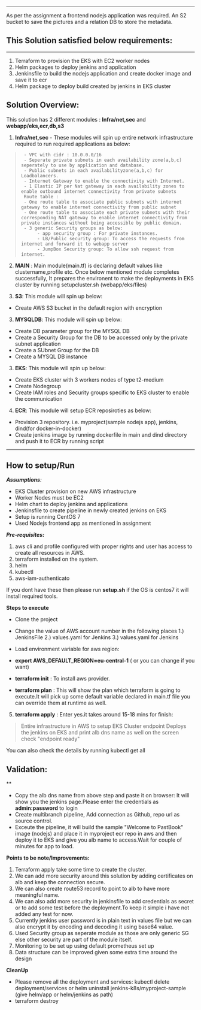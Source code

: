 
***
As per the assignment a frontend nodejs application was required. An S2 bucket to save the pictures and a relation DB to store the metadata. 
## This Solution satisfied below requirements:

***
1. Terraform to provision the EKS with EC2 worker nodes
2. Helm packages to deploy jenkins and application
3. Jenkinsfile to build the nodejs application and create docker image and save it to ecr
4. Helm package to deploy build created by jenkins in EKS cluster

## Solution Overview:

This solution has 2 different modules : **Infra/net,sec** and **webapp/eks,ecr,db,s3**

1. **Infra/net,sec** - These modules will spin up entire network infrastructure required to run required applications as below:

>      - VPC with cidr : 10.0.0.0/16
>      - Seperate private subnets in each availability zone(a,b,c) seperately to use by application and database.
>      - Public subnets in each availabilityzone(a,b,c) for Loadbalancers.
>      - Internet Gateway to enable the connectivity with Internet.
>      - 1 Elastic IP per Nat gateway in each availability zones to enable outbound internet connectivity from private subnets
>      Route table :
>      - One route table to associate public subnets with internet gateway to enable internet connectivity from public subnet
>      - One route table to associate each private subnets with their corresponding NAT gateway to enable internet connectivity from private instances without being accessible by public domain.
>      - 3 generic Security groups as below:  
>           - app security group : For private instances.
>           - LB/Public security group: To access the requests from internet and forward it to webapp server
>           - JumpBox Security group: To allow ssh request from internet.

2. **MAIN** : Main module(main.tf) is declaring default values like clustername,profile etc. Once below mentioned module completes successfully, 
              It prepares the environent to make the deployments in EKS cluster by running setupcluster.sh (webapp/eks/files)
	 
3. **S3**: This module will spin up below:
- Create AWS S3 bucket in the default region with encryption

3. **MYSQLDB**: This module will spin up below:
- Create DB parameter group for the MYSQL DB
- Create a Security Group for the DB to be accessed only by the private subnet application
- Create a SUbnet Group for the DB
- Create a MYSQL DB instance

3. **EKS**: This module will spin up below:
- Create EKS cluster with 3 workers nodes of type t2-medium
- Create Nodegroup
- Create IAM roles and Security groups specific to EKS cluster to enable the communication

4. **ECR**: This module will setup ECR reposiroties as below:
- Provision 3 repository. i.e. myproject(sample nodejs app), jenkins, dind(for docker-in-docker)
- Create jenkins image by running dockerfile in main and dind directory and push it to ECR by running script

***
## How to setup/Run


***Assumptions**:*
- EKS Cluster provision on new AWS infrastructure
- Worker Nodes must be EC2
- Helm chart to deploy jenkins and applications
- Jenkinsfile to create pipeline in newly created jenkins on EKS
- Setup is running CentOS 7
- Used Nodejs frontend app as mentioned in assignment

***Pre-requisites:***

1. aws cli and profile configured with proper rights and user has access to create all resources in AWS.
2. terraform installed on the system.
3. helm
4. kubectl
5. aws-iam-authenticato

If you dont have these then please run **setup.sh** if the OS is centos7 it will install required tools.

**Steps to execute**

- Clone the project
- Change the value of AWS account number in the following places
  1.) JenkinsFile
  2.) values.yaml for Jenkins
  3.) values.yaml for Jenkins

- Load environment variable for aws region:
- **export AWS_DEFAULT_REGION=eu-central-1** ( or you can change if you want)

-  **terraform init** : To install aws provider.

-  **terraform plan** : This will show the plan which terraform is going to execute.It will pick up some default variable declared in main.tf file you can override them at runtime as well.

5. **terraform apply** : Enter yes.it takes around 15-18 mins for finish:

>  Entire infrastructure in AWS to setup EKS
>  Cluster endpoint
>  Deploys the jenkins on EKS and print alb dns name as well on the screen check "endpoint ready"

You can also check the details by running kubectl get all

## Validation:
**
- Copy the alb dns name from above step and paste it on browser: It will show you the jenkins page.Please enter the credentials as **admin:password** to login
- Create multibranch pipeline, Add connection as Github, repo url as source control.
- Exceute the pipeline, it will build the sample "Welcome to PastBook" image (nodejs) and place it in myproject ecr repo in aws and then deploy it to EKS and give you alb name to access.Wait for couple of minutes for app to load.



**Points to be note/Improvements:**

1. Terraform apply take some time to create the cluster.
2. We can add more security around this solution by adding certificates on alb and keep the connection secure.
3. We can also create route53 record to point to alb to have more meaningful name.
4. We can also add more security in jenkinsfile to  add credentials as secret or to add some test before the deployment.To keep it simple i have not added any test for now.
5. Currently jenkins user password is in plain text in values file but we can also encrypt it by encoding and decoding it using base64 value.
6. Used Security group as seperate module as those are only generic SG else other security are part of the module itself.
7. Monitoring to be set up using default prometheus set up
8. Data structure can be improved given some extra time around the design

**CleanUp**
- Please remove all the deployment and services: kubectl delete deployment/services <name> or helm uninstall jenkins-k8s/myproject-sample (give helm/app or helm/jenkins as path)
- terraform destroy
